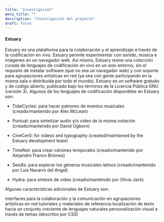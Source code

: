 ```yaml
---
title: "Investigación"
meta_title: ""
description: "Investigación del proyecto"
draft: false
---
```


#### Estuary

Estuary es una plataforma para la colaboración y el aprendizaje a través de la codificación en vivo. Estuary permite experimentar con sonido, música e imágenes en un navegador web. Así mismo, Estuary reúne una colección curada de lenguajes de codificación en vivo en un solo entorno, sin el requisito de instalar software (que no sea un navegador web) y con soporte para agrupaciones artísticas en red (ya sea con gente participando en la misma sala o distribuida por todo el mundo). Estuary es un software gratuito y de código abierto, publicado bajo los términos de la Licencia Pública GNU (versión 3). Algunos de los lenguajes de codificación disponibles en Estuary son:

* TidalCycles: para hacer patrones de eventos musicales (creado/mantenido por Alex McLean)

* Puntual: para sintetizar audio y/o video de la misma notación (creado/mantenido por David Ogborn)

* CineCer0: for videos and typography (created/maintained by the Estuary development team)

* TimeNot: para crear cánones temporales (creado/mantenido por Alejandro Franco Briones)

* Seis8s: para explorar los géneros musicales latinos (creado/mantenido por Luis Navarro del Angel)

* Hydra: para síntesis de video (creado/mantenido por Olivia Jack)

Algunas características adicionales de Estuary son:

interfaces para la colaboración y la comunicación en agrupaciones artísticas en red
tutoriales y materiales de referencia
localización de texto hacia un conjunto creciente de lenguajes naturales
personalización visual a través de temas (descritos por CSS)

